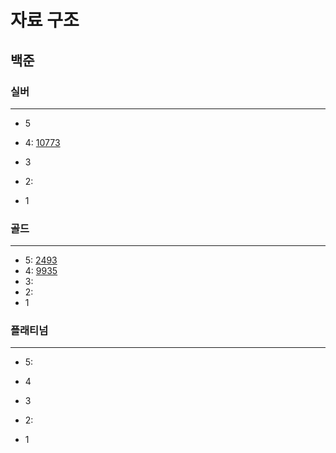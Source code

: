 # 자료 구조
## 백준

### 실버

---

- 5
- 4:
[10773](%EC%8A%A4%ED%83%9D%2F10773%2F10773.md)
- 3
- 2:

- 1

### 골드

---

- 5:
[2493](%EC%8A%A4%ED%83%9D%2F2493%2F2493.md)
- 4:
[9935](%EC%8A%A4%ED%83%9D%2F9935%2F9935.md)
- 3:
- 2:
- 1


### 플래티넘

---

- 5:
- 4
- 3
- 2:

- 1
